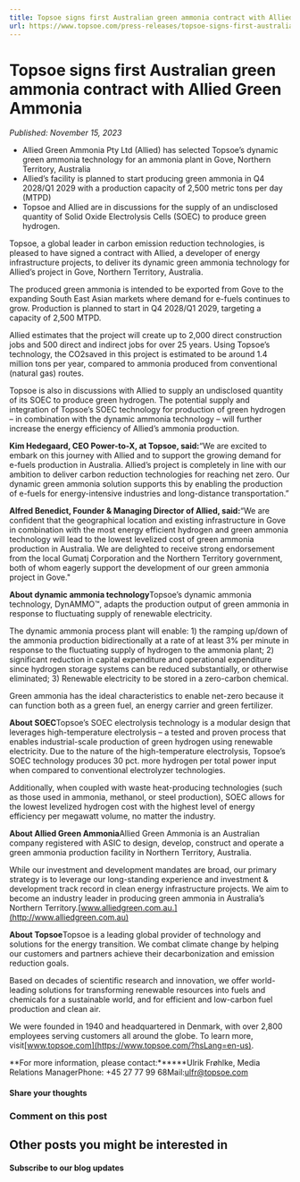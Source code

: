 ```yaml
---
title: Topsoe signs first Australian green ammonia contract with Allied Green Ammonia
url: https://www.topsoe.com/press-releases/topsoe-signs-first-australian-green-ammonia-contract-with-allied-green-ammonia#main-content
---
```


# Topsoe signs first Australian green ammonia contract with Allied Green Ammonia

*Published: November 15, 2023*

- Allied Green Ammonia Pty Ltd (Allied) has selected Topsoe’s dynamic green ammonia technology for an ammonia plant in Gove, Northern Territory, Australia
- Allied’s facility is planned to start producing green ammonia in Q4 2028/Q1 2029 with a production capacity of 2,500 metric tons per day (MTPD)
- Topsoe and Allied are in discussions for the supply of an undisclosed quantity of Solid Oxide Electrolysis Cells (SOEC) to produce green hydrogen.

Topsoe, a global leader in carbon emission reduction technologies, is pleased to have signed a contract with Allied, a developer of energy infrastructure projects, to deliver its dynamic green ammonia technology for Allied’s project in Gove, Northern Territory, Australia.

The produced green ammonia is intended to be exported from Gove to the expanding South East Asian markets where demand for e-fuels continues to grow. Production is planned to start in Q4 2028/Q1 2029, targeting a capacity of 2,500 MTPD.

Allied estimates that the project will create up to 2,000 direct construction jobs and 500 direct and indirect jobs for over 25 years. Using Topsoe’s technology, the CO2saved in this project is estimated to be around 1.4 million tons per year, compared to ammonia produced from conventional (natural gas) routes.

Topsoe is also in discussions with Allied to supply an undisclosed quantity of its SOEC to produce green hydrogen. The potential supply and integration of Topsoe’s SOEC technology for production of green hydrogen – in combination with the dynamic ammonia technology – will further increase the energy efficiency of Allied’s ammonia production.

**Kim Hedegaard, CEO Power-to-X, at Topsoe, said:**“We are excited to embark on this journey with Allied and to support the growing demand for e-fuels production in Australia. Allied’s project is completely in line with our ambition to deliver carbon reduction technologies for reaching net zero. Our dynamic green ammonia solution supports this by enabling the production of e-fuels for energy-intensive industries and long-distance transportation.”

**Alfred Benedict, Founder & Managing Director of Allied, said:**“We are confident that the geographical location and existing infrastructure in Gove in combination with the most energy efficient hydrogen and green ammonia technology will lead to the lowest levelized cost of green ammonia production in Australia. We are delighted to receive strong endorsement from the local Gumatj Corporation and the Northern Territory government, both of whom eagerly support the development of our green ammonia project in Gove."

**About dynamic ammonia technology**Topsoe’s dynamic ammonia technology, DynAMMO™, adapts the production output of green ammonia in response to fluctuating supply of renewable electricity.

The dynamic ammonia process plant will enable: 1) the ramping up/down of the ammonia production bidirectionally at a rate of at least 3% per minute in response to the fluctuating supply of hydrogen to the ammonia plant; 2) significant reduction in capital expenditure and operational expenditure since hydrogen storage systems can be reduced substantially, or otherwise eliminated; 3) Renewable electricity to be stored in a zero-carbon chemical.

Green ammonia has the ideal characteristics to enable net-zero because it can function both as a green fuel, an energy carrier and green fertilizer.

**About SOEC**Topsoe’s SOEC electrolysis technology is a modular design that leverages high-temperature electrolysis – a tested and proven process that enables industrial-scale production of green hydrogen using renewable electricity. Due to the nature of the high-temperature electrolysis, Topsoe’s SOEC technology produces 30 pct. more hydrogen per total power input when compared to conventional electrolyzer technologies.

Additionally, when coupled with waste heat-producing technologies (such as those used in ammonia, methanol, or steel production), SOEC allows for the lowest levelized hydrogen cost with the highest level of energy efficiency per megawatt volume, no matter the industry.

**About Allied Green Ammonia**Allied Green Ammonia is an Australian company registered with ASIC to design, develop, construct and operate a green ammonia production facility in Northern Territory, Australia.

While our investment and development mandates are broad, our primary strategy is to leverage our long-standing experience and investment & development track record in clean energy infrastructure projects. We aim to become an industry leader in producing green ammonia in Australia’s Northern Territory.[www.alliedgreen.com.au.](http://www.alliedgreen.com.au)

**About Topsoe**Topsoe is a leading global provider of technology and solutions for the energy transition. We combat climate change by helping our customers and partners achieve their decarbonization and emission reduction goals.

Based on decades of scientific research and innovation, we offer world-leading solutions for transforming renewable resources into fuels and chemicals for a sustainable world, and for efficient and low-carbon fuel production and clean air.

We were founded in 1940 and headquartered in Denmark, with over 2,800 employees serving customers all around the globe. To learn more, visit[www.topsoe.com](https://www.topsoe.com/?hsLang=en-us).

**For more information, please contact:******Ulrik Frøhlke, Media Relations ManagerPhone: +45 27 77 99 68Mail:[ulfr@topsoe.com](mailto:ulfr@topsoe.com)

#### Share your thoughts

### Comment on this post

## Other posts you might be interested in

#### Subscribe to our blog updates